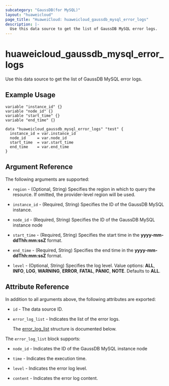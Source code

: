 ```yaml
---
subcategory: "GaussDB(for MySQL)"
layout: "huaweicloud"
page_title: "HuaweiCloud: huaweicloud_gaussdb_mysql_error_logs"
description: |-
  Use this data source to get the list of GaussDB MySQL error logs.
---
```


# huaweicloud_gaussdb_mysql_error_logs

Use this data source to get the list of GaussDB MySQL error logs.

## Example Usage

```hcl
variable "instance_id" {}
variable "node_id" {}
variable "start_time" {}
variable "end_time" {}

data "huaweicloud_gaussdb_mysql_error_logs" "test" {
  instance_id = var.instance_id
  node_id     = var.node_id
  start_time  = var.start_time
  end_time    = var.end_time
}
```

## Argument Reference

The following arguments are supported:

* `region` - (Optional, String) Specifies the region in which to query the resource.
  If omitted, the provider-level region will be used.

* `instance_id` - (Required, String) Specifies the ID of the GaussDB MySQL instance.

* `node_id` - (Required, String) Specifies the ID of the GaussDB MySQL instance node

* `start_time` - (Required, String) Specifies the start time in the **yyyy-mm-ddThh:mm:ssZ** format.

* `end_time` - (Required, String) Specifies the end time in the **yyyy-mm-ddThh:mm:ssZ** format.

* `level` - (Optional, String) Specifies the log level. Value options: **ALL**, **INFO**, **LOG**, **WARNING**,
  **ERROR**, **FATAL**, **PANIC**, **NOTE**. Defaults to **ALL**.

## Attribute Reference

In addition to all arguments above, the following attributes are exported:

* `id` - The data source ID.

* `error_log_list` - Indicates the list of the error logs.

  The [error_log_list](#error_log_list_struct) structure is documented below.

<a name="error_log_list_struct"></a>
The `error_log_list` block supports:

* `node_id` - Indicates the ID of the GaussDB MySQL instance node

* `time` - Indicates the execution time.

* `level` - Indicates the error log level.

* `content` - Indicates the error log content.
